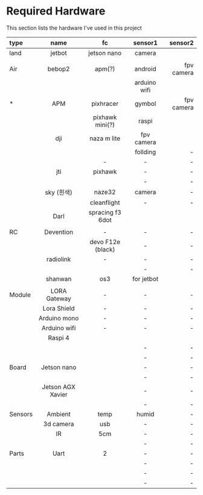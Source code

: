 # Required Hardware

This section lists the hardware I've used in this project

| type   | name   | fc   | sensor1   | sensor2   |
|:---|:--:|:--:|:--:|---:|
| land   |  jetbot  | jetson nano   |  camera  |    |
|    |    |    |    |    |
| Air   | bebop2   | apm(?)   | android  |  fpv camera  |
|    |    |    | arduino wifi   |    |
|   * | APM   | pixhracer  | gymbol   | fpv camera   |
|    |    | pixhawk mini(?)   | raspi   |    |
|    | dji   | naza m lite   |  fpv camera  |    |
|    |    |    |follding    |  -  |
|    |    |  -  |  -  |  -  |
|    | jti   | pixhawk   | -   | -   |
|    |    |    |  -  |  -  |
|    |  sky (흰색) |  naze32   | camera   |  -  |
|    |    | cleanflight   |  -  | -   |
|    | Darl   | spracing f3 6dot   |    |    |
|    |    |    |    |    |
| RC   | Devention   |  -  |  -  | -   |
|    |    |  devo F12e (black)  |  -  |  -  |
|    |  radiolink  |  -  |   - |  -  |
|    |    |    | -   |  -  |
|    |  shanwan  |  os3  |  for jetbot  |    |
|    |    |    |    |    |
| Module   | LORA Gateway   |  -  |  -  |  -  |
|    | Lora Shield   | -   |  -  | -   |
|    | Arduino mono   |  -  |  -  |  -  |
|    | Arduino wifi   |  -  |  -  |  -  |
|    |  Raspi 4  |    |    |    |
|    |    |    |  -  |  -  |
|    |    |    | -   |  -  |
|  Board  | Jetson nano   |    |  -  |  -  |
|    |    |    |   - |  -  |
|    |  Jetson AGX Xavier  |    |  -  |  -  |
|    |    |    |  -  |   - |
|  Sensors  | Ambient   |  temp  |  humid  |  -  |
|    | 3d camera   |  usb  |  -  |  -  |
|    | IR   | 5cm   |  -  |  -  |
|    |    |    |  -  |   - |
| Parts   | Uart   |  2  | -   | -   |
|    |    |    |  -  |  -  |
|    |    |    |  -  |   - |
|    |    |    | -   |  -  |
